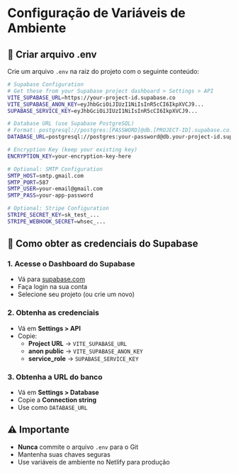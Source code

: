 # Configuração de Variáveis de Ambiente

## 📝 Criar arquivo .env

Crie um arquivo `.env` na raiz do projeto com o seguinte conteúdo:

```bash
# Supabase Configuration
# Get these from your Supabase project dashboard > Settings > API
VITE_SUPABASE_URL=https://your-project-id.supabase.co
VITE_SUPABASE_ANON_KEY=eyJhbGciOiJIUzI1NiIsInR5cCI6IkpXVCJ9...
SUPABASE_SERVICE_KEY=eyJhbGciOiJIUzI1NiIsInR5cCI6IkpXVCJ9...

# Database URL (use Supabase PostgreSQL)
# Format: postgresql://postgres:[PASSWORD]@db.[PROJECT-ID].supabase.co:5432/postgres
DATABASE_URL=postgresql://postgres:your-password@db.your-project-id.supabase.co:5432/postgres

# Encryption Key (keep your existing key)
ENCRYPTION_KEY=your-encryption-key-here

# Optional: SMTP Configuration
SMTP_HOST=smtp.gmail.com
SMTP_PORT=587
SMTP_USER=your-email@gmail.com
SMTP_PASS=your-app-password

# Optional: Stripe Configuration
STRIPE_SECRET_KEY=sk_test_...
STRIPE_WEBHOOK_SECRET=whsec_...
```

## 🔑 Como obter as credenciais do Supabase

### 1. Acesse o Dashboard do Supabase
- Vá para [supabase.com](https://supabase.com)
- Faça login na sua conta
- Selecione seu projeto (ou crie um novo)

### 2. Obtenha as credenciais
- Vá em **Settings > API**
- Copie:
  - **Project URL** → `VITE_SUPABASE_URL`
  - **anon public** → `VITE_SUPABASE_ANON_KEY`
  - **service_role** → `SUPABASE_SERVICE_KEY`

### 3. Obtenha a URL do banco
- Vá em **Settings > Database**
- Copie a **Connection string**
- Use como `DATABASE_URL`

## ⚠️ Importante

- **Nunca** commite o arquivo `.env` para o Git
- Mantenha suas chaves seguras
- Use variáveis de ambiente no Netlify para produção
